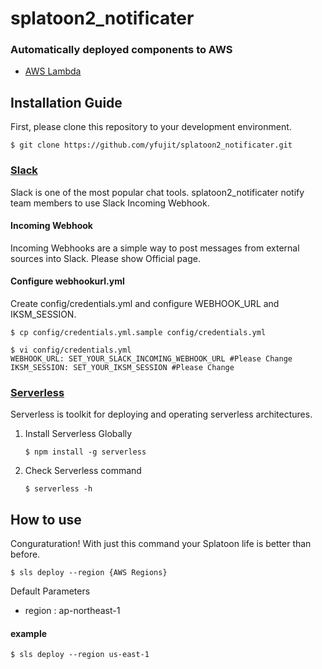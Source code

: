 # splatoon2_notificater

### Automatically deployed components to AWS
* [AWS Lambda](https://aws.amazon.com/lambda/)


## Installation Guide
First, please clone this repository to your development environment.
```
$ git clone https://github.com/yfujit/splatoon2_notificater.git
```

### [Slack](https://slack.com/)

Slack is one of the most popular chat tools. splatoon2_notificater notify team members to use Slack Incoming Webhook.

#### Incoming Webhook
Incoming Webhooks are a simple way to post messages from external sources into Slack. Please show Official page.

#### Configure webhookurl.yml
Create config/credentials.yml and configure WEBHOOK_URL and IKSM_SESSION.
```
$ cp config/credentials.yml.sample config/credentials.yml

$ vi config/credentials.yml
WEBHOOK_URL: SET_YOUR_SLACK_INCOMING_WEBHOOK_URL #Please Change
IKSM_SESSION: SET_YOUR_IKSM_SESSION #Please Change
```


### [Serverless](https://serverless.com/)
Serverless is toolkit for deploying and operating serverless architectures.

1. Install Serverless Globally
    ```
    $ npm install -g serverless
    ```
2. Check Serverless command
    ```
    $ serverless -h
    ```

## How to use
Conguraturation! With just this command your Splatoon life is better than before.
```
$ sls deploy --region {AWS Regions}
```
Default Parameters

* region : ap-northeast-1

#### example
```
$ sls deploy --region us-east-1
```
